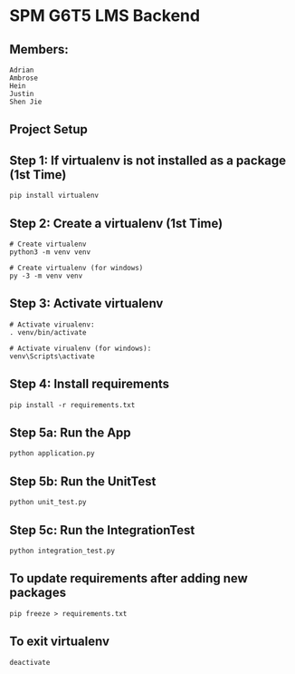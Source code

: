 # SPM G6T5 LMS Backend

## Members:
```
Adrian
Ambrose
Hein
Justin 
Shen Jie
```
  
## Project Setup
 
## Step 1: If virtualenv is not installed as a package (1st Time)
```
pip install virtualenv
```

## Step 2: Create a virtualenv (1st Time)
```
# Create virtualenv
python3 -m venv venv

# Create virtualenv (for windows)
py -3 -m venv venv
```

## Step 3: Activate virtualenv
```
# Activate virualenv:
. venv/bin/activate

# Activate virualenv (for windows):
venv\Scripts\activate
```

## Step 4: Install requirements
```
pip install -r requirements.txt
```

## Step 5a: Run the App
```
python application.py
```

## Step 5b: Run the UnitTest
```
python unit_test.py
```

## Step 5c: Run the IntegrationTest
```
python integration_test.py
```

## To update requirements after adding new packages
```
pip freeze > requirements.txt 
```

## To exit virtualenv
```
deactivate
```

